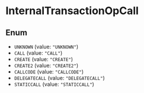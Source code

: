 # InternalTransactionOpCall

## Enum

* `UNKNOWN` (value: `"UNKNOWN"`)
* `CALL` (value: `"CALL"`)
* `CREATE` (value: `"CREATE"`)
* `CREATE2` (value: `"CREATE2"`)
* `CALLCODE` (value: `"CALLCODE"`)
* `DELEGATECALL` (value: `"DELEGATECALL"`)
* `STATICCALL` (value: `"STATICCALL"`)
